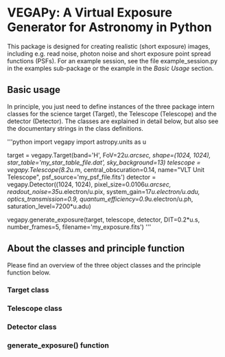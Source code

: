 # VEGAPy: A Virtual Exposure Generator for Astronomy in Python

This package is designed for creating realistic (short exposure) images, including e.g. read noise, photon noise and short exposure point spread functions (PSFs). For an example session, see the file example_session.py in the examples sub-package or the example in the _Basic Usage_ section.

## Basic usage
In principle, you just need to define instances of the three package intern classes for the science target (Target), the Telescope (Telescope) and the detector (Detector). The classes are explained in detail below, but also see the documentary strings in the class definitions.

'''python
import vegapy
import astropy.units as u

target = vegapy.Target(band='H', FoV=22*u.arcsec, shape=(1024, 1024), star_table='my_star_table_file.dat', sky_background=13)
telescope = vegapy.Telescope(8.2*u.m, central_obscuration=0.14, name="VLT Unit Telescope", psf_source='my_psf_file.fits')
detector = vegapy.Detector((1024, 1024), pixel_size=0.0106*u.arcsec, readout_noise=35*u.electron/u.pix, system_gain=17*u.electron/u.adu, optics_transmission=0.9, quantum_efficiency=0.9*u.electron/u.ph, saturation_level=7200*u.adu)

vegapy.generate_exposure(target, telescope, detector, DIT=0.2*u.s, number_frames=5, filename='my_exposure.fits')
'''

## About the classes and principle function
Please find an overview of the three object classes and the principle function below.

### Target class

### Telescope class

### Detector class

### generate_exposure() function

